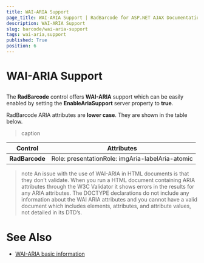 ```yaml
---
title: WAI-ARIA Support
page_title: WAI-ARIA Support | RadBarcode for ASP.NET AJAX Documentation
description: WAI-ARIA Support
slug: barcode/wai-aria-support
tags: wai-aria,support
published: True
position: 6
---
```


# WAI-ARIA Support





## 

The **RadBarcode** control offers **WAI-ARIA** support which can be easily enabled by setting the **EnableAriaSupport** server property to **true**.

RadBarcode ARIA attributes are **lower case**. They are shown in the table below.


>caption  

|  **Control**  |  **Attributes**  |
| ------ | ------ |
| **RadBarcode** |Role: presentationRole: imgAria-labelAria-atomic|

>note An issue with the use of WAI-ARIA in HTML documents is that they don’t validate. When you run a HTML document containing ARIA attributes through the W3C Validator it shows errors in the results for any ARIA attributes. The DOCTYPE declarations do not include any information about the WAI ARIA attributes and you cannot have a valid document which includes elements, attributes, and attribute values, not detailed in its DTD’s.
>


# See Also

 * [WAI-ARIA basic information](http://www.w3.org/WAI/intro/aria)
